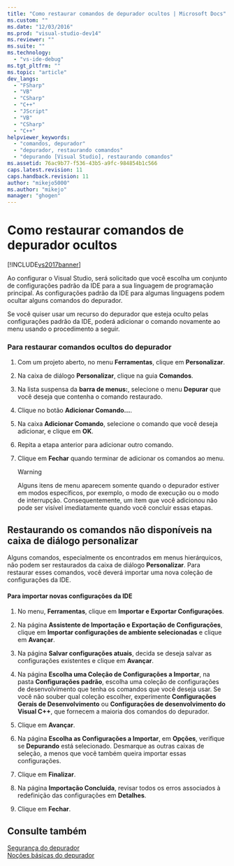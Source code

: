 ```yaml
---
title: "Como restaurar comandos de depurador ocultos | Microsoft Docs"
ms.custom: ""
ms.date: "12/03/2016"
ms.prod: "visual-studio-dev14"
ms.reviewer: ""
ms.suite: ""
ms.technology: 
  - "vs-ide-debug"
ms.tgt_pltfrm: ""
ms.topic: "article"
dev_langs: 
  - "FSharp"
  - "VB"
  - "CSharp"
  - "C++"
  - "JScript"
  - "VB"
  - "CSharp"
  - "C++"
helpviewer_keywords: 
  - "comandos, depurador"
  - "depurador, restaurando comandos"
  - "depurando [Visual Studio], restaurando comandos"
ms.assetid: 76ac9b77-f536-43b5-a9fc-984854b1c566
caps.latest.revision: 11
caps.handback.revision: 11
author: "mikejo5000"
ms.author: "mikejo"
manager: "ghogen"
---
```

# Como restaurar comandos de depurador ocultos
[!INCLUDE[vs2017banner](../code-quality/includes/vs2017banner.md)]

Ao configurar o Visual Studio, será solicitado que você escolha um conjunto de configurações padrão da IDE para a sua linguagem de programação principal.  As configurações padrão da IDE para algumas linguagens podem ocultar alguns comandos do depurador.  
  
 Se você quiser usar um recurso do depurador que esteja oculto pelas configurações padrão da IDE, poderá adicionar o comando novamente ao menu usando o procedimento a seguir.  
  
### Para restaurar comandos ocultos do depurador  
  
1.  Com um projeto aberto, no menu **Ferramentas**, clique em **Personalizar**.  
  
2.  Na caixa de diálogo **Personalizar**, clique na guia **Comandos**.  
  
3.  Na lista suspensa da **barra de menus:**, selecione o menu **Depurar** que você deseja que contenha o comando restaurado.  
  
4.  Clique no botão **Adicionar Comando...**.  
  
5.  Na caixa **Adicionar Comando**, selecione o comando que você deseja adicionar, e clique em **OK**.  
  
6.  Repita a etapa anterior para adicionar outro comando.  
  
7.  Clique em **Fechar** quando terminar de adicionar os comandos ao menu.  
  
    > [!WARNING]
    >  Alguns itens de menu aparecem somente quando o depurador estiver em modos específicos, por exemplo, o modo de execução ou o modo de interrupção.  Consequentemente, um item que você adicionou não pode ser visível imediatamente quando você concluir essas etapas.  
  
## Restaurando os comandos não disponíveis na caixa de diálogo personalizar  
 Alguns comandos, especialmente os encontrados em menus hierárquicos, não podem ser restaurados da caixa de diálogo **Personalizar**.  Para restaurar esses comandos, você deverá importar uma nova coleção de configurações da IDE.  
  
#### Para importar novas configurações da IDE  
  
1.  No menu, **Ferramentas**, clique em **Importar e Exportar Configurações**.  
  
2.  Na página **Assistente de Importação e Exportação de Configurações**, clique em **Importar configurações de ambiente selecionadas** e clique em **Avançar**.  
  
3.  Na página **Salvar configurações atuais**, decida se deseja salvar as configurações existentes e clique em **Avançar**.  
  
4.  Na página **Escolha uma Coleção de Configurações a Importar**, na pasta **Configurações padrão**, escolha uma coleção de configurações de desenvolvimento que tenha os comandos que você deseja usar.  Se você não souber qual coleção escolher, experimente **Configurações Gerais de Desenvolvimento** ou **Configurações de desenvolvimento do Visual C\+\+**, que fornecem a maioria dos comandos do depurador.  
  
5.  Clique em **Avançar**.  
  
6.  Na página **Escolha as Configurações a Importar**, em **Opções**, verifique se **Depurando** está selecionado.  Desmarque as outras caixas de seleção, a menos que você também queira importar essas configurações.  
  
7.  Clique em **Finalizar**.  
  
8.  Na página **Importação Concluída**, revisar todos os erros associados à redefinição das configurações em **Detalhes**.  
  
9. Clique em **Fechar**.  
  
## Consulte também  
 [Segurança do depurador](../debugger/debugger-security.md)   
 [Noções básicas do depurador](../debugger/debugger-basics.md)